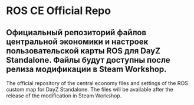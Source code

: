 # ROS CE Official Repo 
Официальный репозиторий файлов центральной экономики и настроек пользовательской карты ROS для DayZ Standalone.
Файлы будут доступны после релиза модификации в Steam Workshop.
------------------------------------------------------------------------
The official repository of the central economy files and settings of the ROS custom map for DayZ Standalone.
The files will be available after the release of the modification in Steam Workshop.
